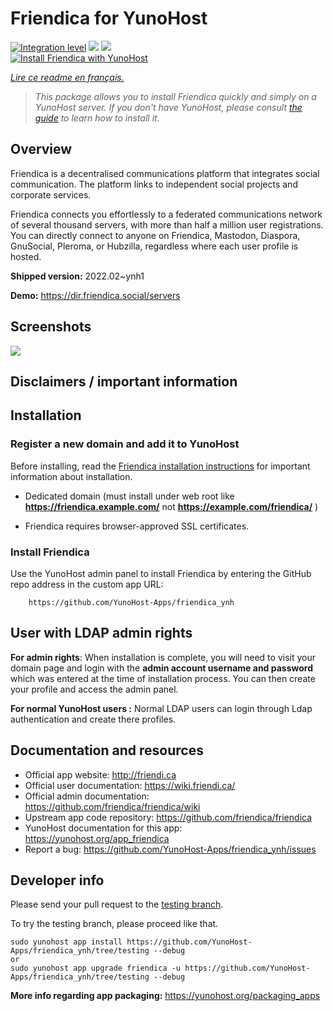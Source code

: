 <!--
N.B.: This README was automatically generated by https://github.com/YunoHost/apps/tree/master/tools/README-generator
It shall NOT be edited by hand.
-->

# Friendica for YunoHost

[![Integration level](https://dash.yunohost.org/integration/friendica.svg)](https://dash.yunohost.org/appci/app/friendica) ![](https://ci-apps.yunohost.org/ci/badges/friendica.status.svg) ![](https://ci-apps.yunohost.org/ci/badges/friendica.maintain.svg)  
[![Install Friendica with YunoHost](https://install-app.yunohost.org/install-with-yunohost.svg)](https://install-app.yunohost.org/?app=friendica)

*[Lire ce readme en français.](./README_fr.md)*

> *This package allows you to install Friendica quickly and simply on a YunoHost server.
If you don't have YunoHost, please consult [the guide](https://yunohost.org/#/install) to learn how to install it.*

## Overview

Friendica is a decentralised communications platform that integrates social communication. The platform links to independent social projects and corporate services.

Friendica connects you effortlessly to a federated communications network of several thousand servers, with more than half a million user registrations. You can directly connect to anyone on Friendica, Mastodon, Diaspora, GnuSocial, Pleroma, or Hubzilla, regardless where each user profile is hosted.

**Shipped version:** 2022.02~ynh1

**Demo:** https://dir.friendica.social/servers

## Screenshots

![](./doc/screenshots/friendica-vier-profile.png)

## Disclaimers / important information

## Installation

### Register a new domain and add it to YunoHost

Before installing, read the [Friendica installation instructions](https://github.com/friendica/friendica/blob/develop/doc/Install.md) for important information about installation.

- Dedicated domain (must install under web root like **https://friendica.example.com/** not **https://example.com/friendica/** )

- Friendica requires browser-approved SSL certificates.

### Install Friendica
Use the YunoHost admin panel to install Friendica by entering the GitHub repo address in the custom app URL:

		https://github.com/YunoHost-Apps/friendica_ynh

## User with LDAP admin rights
**For admin rights**: When installation is complete, you will need to visit your domain page and login with the **admin account username and password** which was entered at the time of installation process. You can then create your profile and access the admin panel.

 **For normal YunoHost users :** Normal LDAP users can login through Ldap authentication and create there profiles.

## Documentation and resources

* Official app website: http://friendi.ca
* Official user documentation: https://wiki.friendi.ca/
* Official admin documentation: https://github.com/friendica/friendica/wiki
* Upstream app code repository: https://github.com/friendica/friendica
* YunoHost documentation for this app: https://yunohost.org/app_friendica
* Report a bug: https://github.com/YunoHost-Apps/friendica_ynh/issues

## Developer info

Please send your pull request to the [testing branch](https://github.com/YunoHost-Apps/friendica_ynh/tree/testing).

To try the testing branch, please proceed like that.
```
sudo yunohost app install https://github.com/YunoHost-Apps/friendica_ynh/tree/testing --debug
or
sudo yunohost app upgrade friendica -u https://github.com/YunoHost-Apps/friendica_ynh/tree/testing --debug
```

**More info regarding app packaging:** https://yunohost.org/packaging_apps